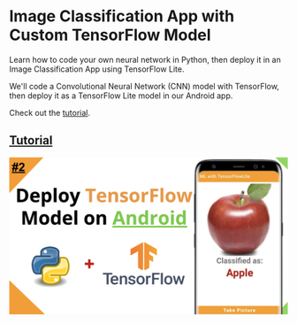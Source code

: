 # Image Classification App with Custom TensorFlow Model
Learn how to code your own neural network in Python, then deploy it in an Image Classification App using TensorFlow Lite.

We'll code a Convolutional Neural Network (CNN) model with TensorFlow, then deploy it as a TensorFlow Lite model in our Android app.

Check out the [tutorial](https://youtu.be/yV9nrRIC_R0).

## [Tutorial](https://youtu.be/yV9nrRIC_R0)

<p align="center">
<!--   [<img src="https://github.com/IJ-Apps/Image-Classification-App-with-Custom-TensorFlow-Model/blob/main/thumbnail.png" width="90%"/>](https://youtu.be/yV9nrRIC_R0) -->
  
  [![Thumbnail](https://github.com/IJ-Apps/Image-Classification-App-with-Custom-TensorFlow-Model/blob/main/thumbnail.png)](https://youtu.be/yV9nrRIC_R0)
</p>
